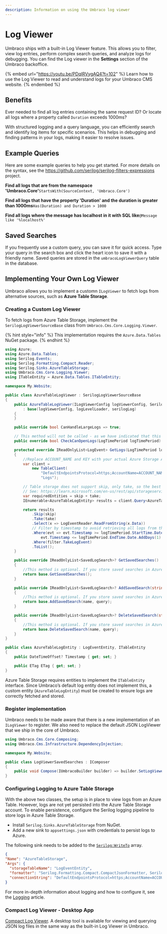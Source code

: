 ```yaml
---
description: Information on using the Umbraco log viewer
---
```


# Log Viewer

Umbraco ships with a built-in Log Viewer feature. This allows you to filter, view log entries, perform complex search queries, and analyze logs for debugging. You can find the Log viewer in the **Settings** section of the Umbraco backoffice.

{% embed url="https://youtu.be/PDqIRVygAQ4?t=102" %}
Learn how to use the Log Viewer to read and understand logs for your Umbraco CMS website.
{% endembed %}

## Benefits

Ever needed to find all log entries containing the same request ID? Or locate all logs where a property called `Duration` exceeds 1000ms?

With structured logging and a query language, you can efficiently search and identify log items for specific scenarios. This helps in debugging and finding patterns in your logs, making it easier to resolve issues.

## Example Queries

Here are some example queries to help you get started. For more details on the syntax, see the https://github.com/serilog/serilog-filters-expressions project.

**Find all logs that are from the namespace 'Umbraco.Core'**`StartsWith(SourceContext, 'Umbraco.Core')`

**Find all logs that have the property 'Duration' and the duration is greater than 1000ms**`Has(Duration) and Duration > 1000`

**Find all logs where the message has localhost in it with SQL like**`@Message like '%localhost%'`

## Saved Searches

If you frequently use a custom query, you can save it for quick access. Type your query in the search box and click the heart icon to save it with a friendly name. Saved queries are stored in the `umbracoLogViewerQuery` table in the database.

## Implementing Your Own Log Viewer

Umbraco allows you to implement a customn `ILogViewer` to fetch logs from alternative sources, such as **Azure Table Storage**.

### Creating a Custom Log Viewer

To fetch logs from Azure Table Storage, implement the `SerilogLogViewerSourceBase` class from `Umbraco.Cms.Core.Logging.Viewer`.

{% hint style="info" %}
This implementation requires the `Azure.Data.Tables` NuGet package.
{% endhint %}

```csharp
using Azure;
using Azure.Data.Tables;
using Serilog.Events;
using Serilog.Formatting.Compact.Reader;
using Serilog.Sinks.AzureTableStorage;
using Umbraco.Cms.Core.Logging.Viewer;
using ITableEntity = Azure.Data.Tables.ITableEntity;

namespace My.Website;

public class AzureTableLogViewer : SerilogLogViewerSourceBase
{
    public AzureTableLogViewer(ILogViewerConfig logViewerConfig, Serilog.ILogger serilogLog, ILogLevelLoader logLevelLoader)
        : base(logViewerConfig, logLevelLoader, serilogLog)
    {
    }

    public override bool CanHandleLargeLogs => true;

    // This method will not be called - as we have indicated that this 'CanHandleLargeLogs'
    public override bool CheckCanOpenLogs(LogTimePeriod logTimePeriod) => throw new NotImplementedException();

    protected override IReadOnlyList<LogEvent> GetLogs(LogTimePeriod logTimePeriod, ILogFilter filter, int skip, int take)
    {
        //Replace ACCOUNT_NAME and KEY with your actual Azure Storage Account details. The "Logs" parameter refers to the table name where logs will be stored and retrieved from.
        var client =
            new TableClient(
                "DefaultEndpointsProtocol=https;AccountName=ACCOUNT_NAME;AccountKey=KEY;EndpointSuffix=core.windows.net",
                "Logs");

        // Table storage does not support skip, only take, so the best we can do is to not fetch more entities than we need in total.
        // See: https://learn.microsoft.com/en-us/rest/api/storageservices/writing-linq-queries-against-the-table-service#returning-the-top-n-entities for more info.
        var requiredEntities = skip + take;
        IEnumerable<AzureTableLogEntity> results = client.Query<AzureTableLogEntity>().Take(requiredEntities);

		return results
			.Skip(skip)
			.Take(take)
			.Select(x => LogEventReader.ReadFromString(x.Data))
            // Filter by timestamp to avoid retrieving all logs from the table, preventing memory and performance issues
			.Where(evt => evt.Timestamp >= logTimePeriod.StartTime.Date &&
				evt.Timestamp <= logTimePeriod.EndTime.Date.AddDays(1).AddSeconds(-1))
			.Where(filter.TakeLogEvent)
			.ToList();
    }

    public override IReadOnlyList<SavedLogSearch>? GetSavedSearches()
    {
        //This method is optional. If you store saved searches in Azure Table Storage, implement fetching logic here.
        return base.GetSavedSearches();
    }

    public override IReadOnlyList<SavedLogSearch>? AddSavedSearch(string? name, string? query)
    {
        //This method is optional. If you store saved searches in Azure Table Storage, implement adding logic here.
        return base.AddSavedSearch(name, query);
    }

    public override IReadOnlyList<SavedLogSearch>? DeleteSavedSearch(string? name, string? query)
    {
        //This method is optional. If you store saved searches in Azure Table Storage, implement deleting logic here.
        return base.DeleteSavedSearch(name, query);
    }
}

public class AzureTableLogEntity : LogEventEntity, ITableEntity
{
    public DateTimeOffset? Timestamp { get; set; }

    public ETag ETag { get; set; }
}
```

Azure Table Storage requires entities to implement the `ITableEntity` interface. Since Umbraco’s default log entity does not implement this, a custom entity (`AzureTableLogEntity`) must be created to ensure logs are correctly fetched and stored.

### Register implementation

Umbraco needs to be made aware that there is a new implementation of an `ILogViewer` to register. We also need to replace the default JSON LogViewer that we ship in the core of Umbraco.

```csharp
using Umbraco.Cms.Core.Composing;
using Umbraco.Cms.Infrastructure.DependencyInjection;

namespace My.Website;

public class LogViewerSavedSearches : IComposer
{
    public void Compose(IUmbracoBuilder builder) => builder.SetLogViewer<AzureTableLogViewer>();
}
```

### Configuring Logging to Azure Table Storage

With the above two classes, the setup is in place to view logs from an Azure Table. However, logs are not yet persisted into the Azure Table Storage account. To enable persistence, configure the Serilog logging pipeline to store logs in Azure Table Storage.

* Install `Serilog.Sinks.AzureTableStorage` from NuGet.
* Add a new sink to `appsettings.json` with credentials to persist logs to Azure.

The following sink needs to be added to the [`Serilog:WriteTo`](https://github.com/serilog/serilog-sinks-azuretablestorage#json-configuration) array.

```json
{
"Name": "AzureTableStorage",
"Args": {
  "storageTableName": "LogEventEntity",
  "formatter": "Serilog.Formatting.Compact.CompactJsonFormatter, Serilog.Formatting.Compact",
  "connectionString": "DefaultEndpointsProtocol=https;AccountName=ACCOUNT_NAME;AccountKey=KEY;EndpointSuffix=core.windows.net"}
}
```

For more in-depth information about logging and how to configure it, see the [Logging](../code/debugging/logging.md) article.

### Compact Log Viewer - Desktop App

[Compact Log Viewer](https://www.microsoft.com/store/apps/9N8RV8LKTXRJ?cid=storebadge\&ocid=badge). A desktop tool is available for viewing and querying JSON log files in the same way as the built-in Log Viewer in Umbraco.
